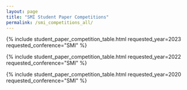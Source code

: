 ```yaml
---
layout: page
title: "SMI Student Paper Competitions"
permalink: /smi_competitions_all/
---
```


{% include student_paper_competition_table.html requested_year=2023 requested_conference="SMI" %}

{% include student_paper_competition_table.html requested_year=2022 requested_conference="SMI" %}


{% include student_paper_competition_table.html requested_year=2020 requested_conference="SMI" %}

